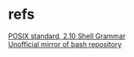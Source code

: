 # refs

[POSIX standard, 2.10 Shell Grammar](https://pubs.opengroup.org/onlinepubs/9699919799/utilities/V3_chap02.html#tag_18_10)\
[Unofficial mirror of bash repository](https://github.com/bminor/bash)

